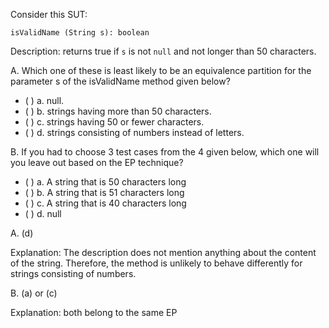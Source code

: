 <panel header=":lock::key: EPs for `isValidName` method">
<question>

Consider this SUT:

<tip-box>

`isValidName (String s): boolean`

Description: returns true if `s` is not `null` and not longer than 50 characters.

</tip-box>

A. Which one of these is least likely to be an equivalence partition for the parameter s of the isValidName method given below?

- ( ) a. null.
- ( ) b. strings having more than 50 characters.
- ( ) c. strings having 50 or fewer characters.
- ( ) d. strings consisting of numbers instead of letters.

B. If you had to choose 3 test cases from the 4 given below, which one will you leave out based on the EP technique?

- ( ) a. A string that is 50 characters long
- ( ) b. A string that is 51 characters long
- ( ) c. A string that is 40 characters long
- ( ) d. null

<div slot="answer">

A. (d)

Explanation: The description does not mention anything about the content of the string. Therefore, the method is unlikely to behave differently for strings consisting of numbers.

B. (a) or (c)

Explanation: both belong to the same EP

</div>
</question>
</panel>
